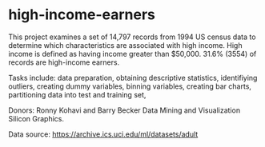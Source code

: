 # high-income-earners

This project examines a set of 14,797 records from 1994 US census data to determine which characteristics are associated with high income. High income is defined as having income greater than $50,000. 31.6% (3554) of records are high-income earners. 

Tasks include: data preparation, obtaining descriptive statistics, identifiying outliers, creating dummy variables, binning variables, creating bar charts, partitioning data into test and training set, 



Donors: Ronny Kohavi and Barry Becker
Data Mining and Visualization
Silicon Graphics.

Data source: https://archive.ics.uci.edu/ml/datasets/adult
